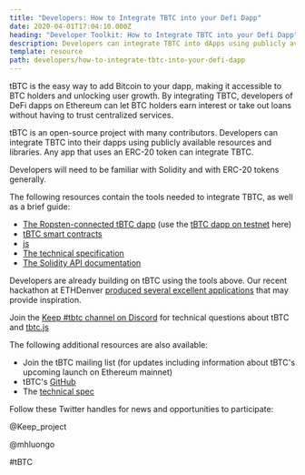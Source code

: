 ```yaml
---
title: "Developers: How to Integrate TBTC into your Defi Dapp"
date: 2020-04-01T17:04:10.000Z
heading: "Developer Toolkit: How to Integrate TBTC into your Defi Dapp"
description: Developers can integrate TBTC into dApps using publicly available resources and libraries. Any app that uses an ERC-20 token can integrate TBTC. This guide covers the resources and tools needed to integrate TBTC.
template: resource
path: developers/how-to-integrate-tbtc-into-your-defi-dapp
---
```

tBTC is the easy way to add Bitcoin to your dapp, making it accessible to BTC holders and unlocking user growth. By integrating TBTC, developers of DeFi dapps on Ethereum can let BTC holders earn interest or take out loans without having to trust centralized services.

tBTC is an open-source project with many contributors. Developers can integrate TBTC into their dapps using publicly available resources and libraries. Any app that uses an ERC-20 token can integrate TBTC.

Developers will need to be familiar with Solidity and with ERC-20 tokens generally.

The following resources contain the tools needed to integrate TBTC, as well as a brief guide:

- [The Ropsten-connected tBTC dapp](https://github.com/keep-network/tbtc-dapp) (use the [tBTC dapp on testnet](http://dapp.test.tbtc.network/) here)
- [tBTC smart contracts](https://github.com/keep-network/tbtc)
- [js](https://github.com/keep-network/tbtc.js)
- [The technical specification](http://docs.keep.network/tbtc/)
- [The Solidity API documentation](http://docs.keep.network/tbtc/solidity/)

Developers are already building on tBTC using the tools above. Our recent hackathon at ETHDenver [produced several excellent applications](https://blog.keep.network/bitcoin-earn-wins-ethdenver-tbtc-hackathon-prize-5233ce805468) that may provide inspiration.

Join the [Keep #tbtc channel on Discord](https://discord.gg/wYezN7v) for technical questions about tBTC and [tbtc.js](https://tbtc.network/news/2020-02-14-announcing-tbtc-js)

The following additional resources are also available:

- Join the tBTC mailing list (for updates including information about tBTC&#39;s upcoming launch on Ethereum mainnet)
- tBTC&#39;s [GitHub](https://github.com/keep-network/tbtc)
- The [technical spec](http://docs.keep.network/tbtc/index.pdf)

Follow these Twitter handles for news and opportunities to participate:

@Keep\_project

@mhluongo

\#tBTC